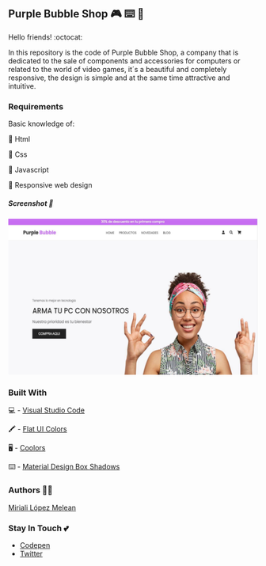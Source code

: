 ## Purple Bubble Shop :video_game: :keyboard:   :open_file_folder:
Hello friends! :octocat:

In this repository is the code of Purple Bubble Shop, a company that is dedicated to the sale of components and accessories for computers or related to the world of video games, it´s a beautiful and completely responsive, the design is simple and at the same time attractive and intuitive.

### Requirements

Basic knowledge of:

:star2: Html   

:star2: Css  

:star2: Javascript

:star2: Responsive web design


##### Screenshot  :camera_flash:

![](https://github.com/Miriali/Purple_Bubble_Shop/blob/main/images/MinImg.jpg)

### Built With

:computer:  - [Visual Studio Code](https://www.sublimetext.com/)

:crayon:  - [Flat UI Colors](https://flatuicolors.com/)

:desktop_computer: - [Coolors](http://coolors.co/)

:keyboard:  - [Material Design Box Shadows](https://codepen.io/sdthornton/pen/wBZdXq)


### Authors :woman_technologist:
[Miriali López Melean](https://github.com/Miriali) 

### Stay In Touch :two_hearts:
- [Codepen](https://codepen.io/your-work/) 
- [Twitter](https://twitter.com/miricailopez)
